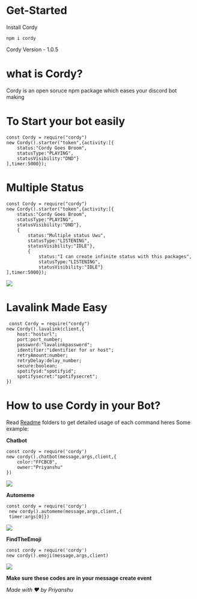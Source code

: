 # Get-Started
Install Cordy
 ```
npm i cordy
```
Cordy Version - 1.0.5
# what is Cordy?
Cordy is an open soruce npm package which eases your discord bot making
# To Start your bot easily 
```
const Cordy = require("cordy")
new Cordy().starter("token",{activity:[{
    status:"Cordy Goes Broom",
    statusType:"PLAYING",
    statusVisibility:"DND"}
],timer:5000});

```
# Multiple Status 
```
const Cordy = require("cordy")
new Cordy().starter("token",{activity:[{
    status:"Cordy Goes Broom",
    statusType:"PLAYING",
    statusVisibility:"DND"},
    {
        status:"Multiple status Uwu",
        statusType:"LISTENING",
        statusVisibility:"IDLE"},
        {
            status:"I can create infinite status with this packages",
            statusType:"LISTENING",
            statusVisibility:"IDLE"}
],timer:5000});

```
<img src = "https://cdn.discordapp.com/attachments/921847291659305020/926114845420576798/unknown.png"></img>

# Lavalink Made Easy
```
 const Cordy = require("cordy")
new Cordy().lavalink(client,{
    host:"hosturl";
    port:port_number;
    password:"lavalinkpassword";
    identifier:"identifier for ur host";
    retryAmount:number;
    retryDelay:delay_number;
    secure:boolean;
    spotifyid:"spotifyid";
    spotifysecret:"spotifysecret";
})
```

# How to use Cordy in your Bot?
Read [Readme](https://github.com/Priyanshu360-cpu/cordy/tree/master/readme) folders to get detailed usage of each command
heres Some example: 

**Chatbot**
```
const cordy = require('cordy')
new cordy().chatbot(message,args,client,{
    color:"FFCBCB",
    owner:"Priyanshu"
})
```
<img src = "https://media.discordapp.net/attachments/750089917501014036/911955270530379796/unknown.png"></img>

**Automeme**
```
const cordy = require('cordy')
 new cordy().automeme(message,args,client,{
 timer:args[0]})
 ```
<img src = "https://media.discordapp.net/attachments/750089917501014036/911955587993042954/unknown.png"></img>

**FindTheEmoji**
```
const cordy = require('cordy')
new cordy().emoji(message,args,client)
```
<img src = "https://media.discordapp.net/attachments/750089917501014036/911956598669316136/unknown.png"></img>

**Make sure these codes are in your message create event**

*Made with ❤️ by Priyanshu*
